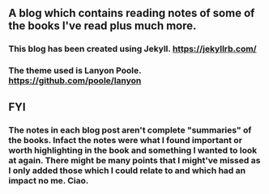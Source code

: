 ## A blog which contains reading notes of some of the books I've read plus much more.

### This blog has been created using Jekyll. https://jekyllrb.com/

### The theme used is Lanyon Poole. https://github.com/poole/lanyon

## FYI

### The notes in each blog post aren't complete "summaries" of the books. Infact the notes were what I found important or worth highlighting in the book and something I wanted to look at again. There might be many points that I might've missed as I only added those which I could relate to and which had an impact no me. Ciao.
